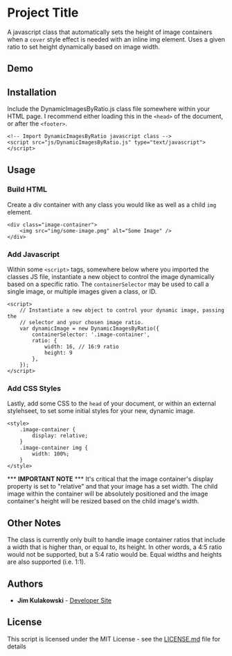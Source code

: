 # Project Title

A javascript class that automatically sets the height of image containers when a `cover` style effect is needed with an inline img element. Uses a given ratio to set height dynamically based on image width.

## Demo

## Installation

Include the DynamicImagesByRatio.js class file somewhere within your HTML page. I recommend either loading this in the ```<head>``` of the document, or after the ```<footer>```.

```
<!-- Import DynamicImagesByRatio javascript class -->
<script src="js/DynamicImagesByRatio.js" type="text/javascript"></script>
```

## Usage

### Build HTML
Create a div container with any class you would like as well as a child ```img``` element.

```
<div class="image-container">
	<img src="img/some-image.pmg" alt="Some Image" />
</div>
```

### Add Javascript

Within some ```<script>``` tags, somewhere below where you imported the classes JS file, instantiate a new object to control the image dynamically based on a specific ratio. The `containerSelector` may be used to call a single image, or multiple images given a class, or ID.

```
<script>
	// Instantiate a new object to control your dynamic image, passing the 
	// selector and your chosen image ratio.
	var dynamicImage = new DynamicImagesByRatio({
		containerSelector: '.image-container',
		ratio: {
			width: 16, // 16:9 ratio
			height: 9
		},
	});
</script>
```

### Add CSS Styles
Lastly, add some CSS to the ```head``` of your document, or within an external stylehseet, to set some initial styles for your new, dynamic image. 

```
<style>
	.image-container {
		display: relative;
	}
	.image-container img {
		width: 100%;
	}
</style>
```
*** **IMPORTANT NOTE** *** It's critical that the image container's display property is set to "relative" and that your image has a set width. The child image within the container will be absolutely positioned and the image container's height will be resized based on the child image's width.

## Other Notes
The class is currently only built to handle image container ratios that include a width that is higher than, or equal to, its height. In other words, a 4:5 ratio would not be supported, but a 5:4 ratio would be. Equal widths and heights are also supported (i.e. 1:1).

## Authors

* **Jim Kulakowski** - [Developer Site](https://dev.jimkulakowski.com)

## License

This script is licensed under the MIT License - see the [LICENSE.md](LICENSE.md) file for details
